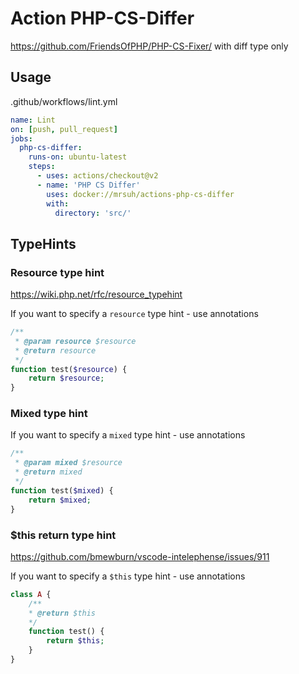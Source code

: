 # Action PHP-CS-Differ

https://github.com/FriendsOfPHP/PHP-CS-Fixer/ with diff type only

## Usage
.github/workflows/lint.yml
```yaml
name: Lint
on: [push, pull_request]
jobs:
  php-cs-differ:
    runs-on: ubuntu-latest
    steps:
      - uses: actions/checkout@v2
      - name: 'PHP CS Differ'
        uses: docker://mrsuh/actions-php-cs-differ
        with:
          directory: 'src/'
```

## TypeHints

### Resource type hint
https://wiki.php.net/rfc/resource_typehint

If you want to specify a `resource` type hint - use annotations
```php
/**
 * @param resource $resource
 * @return resource
 */
function test($resource) {
    return $resource;
}
```

### Mixed type hint

If you want to specify a `mixed` type hint - use annotations
```php
/**
 * @param mixed $resource
 * @return mixed
 */
function test($mixed) {
    return $mixed;
}
```

### $this return type hint
https://github.com/bmewburn/vscode-intelephense/issues/911

If you want to specify a `$this` type hint - use annotations
```php
class A {
    /**
    * @return $this
    */
    function test() {
        return $this;
    }
}
```